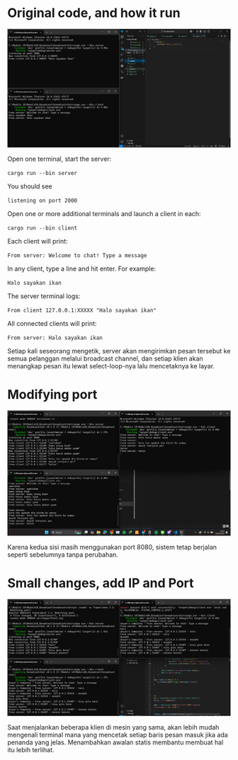 # Original code, and how it run

![alt text](image/Chat1.png)

Open one terminal, start the server:

`cargo run --bin server`

You should see

`listening on port 2000`

Open one or more additional terminals and launch a client in each:

`cargo run --bin client`

Each client will print:

`From server: Welcome to chat! Type a message`

In any client, type a line and hit enter. For example:

`Halo sayakan ikan`

The server terminal logs:

`From client 127.0.0.1:XXXXX "Halo sayakan ikan"`

All connected clients will print:

`From server: Halo sayakan ikan`

Setiap kali seseorang mengetik, server akan mengirimkan pesan tersebut ke semua pelanggan melalui broadcast channel, dan setiap klien akan menangkap pesan itu lewat select-loop-nya lalu mencetaknya ke layar.


# Modifying port

![alt text](image/Chat2.png)

Karena kedua sisi masih menggunakan port 8080, sistem tetap berjalan seperti sebelumnya tanpa perubahan.


# Small changes, add IP and Port

![alt text](image/Chat3.png)

Saat menjalankan beberapa klien di mesin yang sama, akan lebih mudah mengenali terminal mana yang mencetak setiap baris pesan masuk jika ada penanda yang jelas. Menambahkan awalan statis membantu membuat hal itu lebih terlihat.
